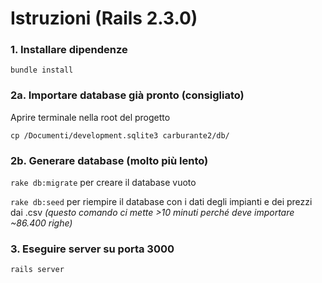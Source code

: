 # Istruzioni (Rails 2.3.0)



### 1. Installare **dipendenze**

`bundle install`



### 2a. Importare **database** già pronto (consigliato)

Aprire terminale nella root del progetto

`cp /Documenti/development.sqlite3 carburante2/db/` 

### 2b. Generare **database** (molto più lento) 

`rake db:migrate` per creare il database vuoto

`rake db:seed` per riempire il database con i dati degli impianti e dei prezzi dai .csv _(questo comando ci mette >10 minuti perché deve importare ~86.400 righe)_



### 3. Eseguire **server** su porta 3000

`rails server` 

